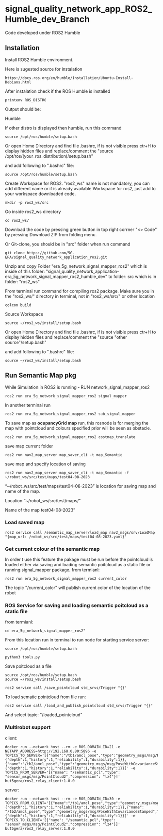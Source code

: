 # signal_quality_network_app_ROS2_Humble_dev_Branch
Code developed  under ROS2 Humble

## Installation


Install ROS2 Humble environment.

Here is sugested source for instalation 
```
https://docs.ros.org/en/humble/Installation/Ubuntu-Install-Debians.html
```


After instalation check if the ROS Humble is installed
```
printenv ROS_DISTRO
```

Output should be: 

Humble

If other distro is displayed then humble, run this command
```
source /opt/ros/humble/setup.bash
```

Or open Home Directory and find file .bashrc, if is not visible press ctr+H to display hidden files
and replace/comment the 
"source /opt/ros/(your_ros_distribution)/setup.bash"

and add following to ".bashrc" file:
```
source /opt/ros/humble/setup.bash
```


Create Workspace for ROS2. "ros2_ws" name is not mandatory, you can add different name or if is already available Workspace for ros2, just add to your workspace downloaded code.
```
mkdir -p ros2_ws/src
```

Go inside ros2_ws directory
```
cd ros2_ws/
```


Download the code by pressing green button in top right corrner "<> Code" by pressing Download ZIP from folding menu.

Or Git-clone, you should be in "src" folder when run command

```
git clone https://github.com/5G-ERA/signal_quality_network_application_ros2.git
```

Unzip and copy Folder "era_5g_network_signal_mapper_ros2" 
which is inside of this folder: "signal_quality_network_application-era_5g_network_signal_mapper_ros2_humble_dev"
to folder: src which is in folder: "ros2_ws"


From terminal run command for compiling ros2 package.
Make sure you in the "ros2_ws/" directory in terminal, not in "ros2_ws/src/" or other location
```
colcon build
```
Source Workspace
```
source ~/ros2_ws/install/setup.bash
```

Or open Home Directory and find file .bashrc, if is not visible press ctr+H to display hidden files
and replace/comment the 
"source "other source"/setup.bash"

and add following to ".bashrc" file:
```
source ~/ros2_ws/install/setup.bash
```

## Run Semantic Map pkg
While Simulation in ROS2 is running - RUN network_signal_mapper_ros2

```
ros2 run era_5g_network_signal_mapper_ros2 signal_mapper
```
In another terminal run
```
ros2 run era_5g_network_signal_mapper_ros2 sub_signal_mapper
```

To save map as **ocupancyGrid map** run, this rosnode is for merging the map with pointcloud and colours specified prior will be seen as obstacle.

```
ros2 run era_5g_network_signal_mapper_ros2 costmap_translate
```

save map current folder
```
ros2 run nav2_map_server map_saver_cli -t map_Semantic
```

save map and specify location of saving
```
ros2 run nav2_map_server map_saver_cli -t map_Semantic -f ~/robot_ws/src/test/maps/test04-08-2023
```

“~/robot_ws/src/test/maps/test04-08-2023” is location for saving map and name of the map.

Location “~/robot_ws/src/test/maps/”

Name of the map test04-08-2023”

### Load saved map

```
ros2 service call /semantic_map_server/load_map nav2_msgs/srv/LoadMap "{map_url: /robot_ws/src/test/maps/test04-08-2023.yaml}"
```

### Get current colour of the semantic map
In order t use this feature the pakage must be run before the pointcloud is loaded either via saving and loading semantic poitcloud as a static file or running signal_mapper package.
from termianl:
```
ros2 run era_5g_network_signal_mapper_ros2 current_color
```

The topic "/current_color" will publish current color of the location of the robot


### ROS Service for saving and loading semantic poitcloud as a static file

from termianl:

```
cd era_5g_network_signal_mapper_ros2"
```
From this location run in terminal to run node for starting service server:

```
source /opt/ros/humble/setup.bash
```

```
python3 tools.py
```
Save poitcloud as a file

```
source /opt/ros/humble/setup.bash
source ~/ros2_ws/install/setup.bash
```
```
ros2 service call /save_pointcloud std_srvs/Trigger "{}"
```
To load sematic pointcloud from file run:
```
ros2 service call /load_and_publish_pointcloud std_srvs/Trigger "{}"
```
And select topic: "/loaded_pointcloud"

### Multirobot support
client:
```
docker run --network host --rm -e ROS_DOMAIN_ID=21 -e NETAPP_ADDRESS=http://192.168.0.80:5896 -e TOPICS_TO_SERVER='[{"name":"/tb1/amcl_pose","type":"geometry_msgs/msg/PoseWithCovarianceStamped","qos":{"depth":1,"history":1,"reliability":1,"durability":1}},{"name":"/tb2/amcl_pose","type":"geometry_msgs/msg/PoseWithCovarianceStamped","qos":{"depth":1,"history":1,"reliability":1,"durability":1}}]' -e TOPICS_FROM_SERVER='[{"name": "/semantic_pcl","type": "sensor_msgs/msg/PointCloud2","compression": "lz4"}]' but5gera/ros2_relay_client:1.0.0
```

server:
```
docker run --network host --rm -e ROS_DOMAIN_ID=30 -e TOPICS_FROM_CLIENT='[{"name":"/tb1/amcl_pose","type":"geometry_msgs/msg/PoseWithCovarianceStamped","qos":{"depth":1,"history":1,"reliability":1,"durability":1}},{"name": "/tb2/amcl_pose","type":"geometry_msgs/msg/PoseWithCovarianceStamped","qos":{"depth":1,"history":1,"reliability":1,"durability":1}}]' -e TOPICS_TO_CLIENT='[{"name": "/semantic_pcl","type": "sensor_msgs/msg/PointCloud2","compression": "lz4"}]' but5gera/ros2_relay_server:1.0.0
```